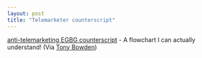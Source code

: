 ```yaml
---
layout: post
title: "Telemarketer counterscript"
---
```




<a href="http://www.xs4all.nl/~egbg/counterscript.html">anti-telemarketing EGBG counterscript</a> - A flowchart I can actually understand! (Via <a href="http://www.tmtm.com/insanity/2002/11/08.html#a384">Tony Bowden</a>)


